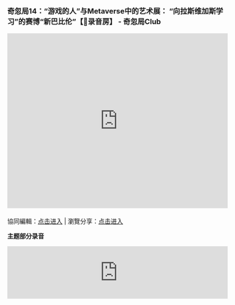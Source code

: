 ### 奇忽局14：“游戏的人”与Metaverse中的艺术展： “向拉斯维加斯学习”的赛博“新巴比伦”【🎤录音房】 - 奇忽局Club

<iframe width="100%" height="400" frameborder="0" src="https://www.mindmeister.com/maps/public_map_shell/1859927344/14-metaverse-club?width=600&height=400&z=auto&no_logo=1" scrolling="no" style="overflow: hidden; margin-bottom: 5px;">Your browser is not able to display frames. Please visit <a href="https://www.mindmeister.com/1859927344/14-metaverse-club" target="_blank">奇忽局14：“游戏的人”与Metaverse中的艺术展： “向拉斯维加斯学习”的赛博“新巴比伦”【🎤录音房】 - 奇忽局Club</a> on MindMeister.</iframe>

協同編輯：[点击进入](https://mm.tt/1859927344?t=UN8pnLv9KP) | 瀏覽分享：[点击进入](https://www.mindmeister.com/1859927344/14-metaverse-club)


**主题部分录音**

<iframe width="100%" height="120" src="https://www.mixcloud.com/widget/iframe/?hide_cover=1&feed=%2Fqihuju%2F%E5%A5%87%E5%BF%BD%E5%B1%8014%E6%B8%B8%E6%88%8F%E7%9A%84%E4%BA%BA%E4%B8%8Emetaverse%E4%B8%AD%E7%9A%84%E8%89%BA%E6%9C%AF%E5%B1%95-%E5%90%91%E6%8B%89%E6%96%AF%E7%BB%B4%E5%8A%A0%E6%96%AF%E5%AD%A6%E4%B9%A0%E7%9A%84%E8%B5%9B%E5%8D%9A%E6%96%B0%E5%B7%B4%E6%AF%94%E4%BC%A6%E5%BD%95%E9%9F%B3%E6%88%BF%2F" frameborder="0" ></iframe>